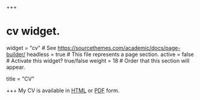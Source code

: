 +++
# cv widget.
widget = "cv"  # See https://sourcethemes.com/academic/docs/page-builder/
headless = true  # This file represents a page section.
active = false  # Activate this widget? true/false
weight = 18  # Order that this section will appear.

title = "CV"

+++
My CV is available in [HTML](cv/) or [PDF](cv/cv.pdf) form.